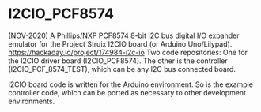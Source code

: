 # I2CIO_PCF8574

(NOV-2020)
A Phillips/NXP PCF8574 8-bit I2C bus digital I/O expander emulator for the Project Struix I2CIO board (or Arduino Uno/Lilypad).
https://hackaday.io/project/174984-i2c-io
Two code repositories: One for the I2CIO driver board (I2CIO_PCF8574). The other is the controller (I2CIO_PCF_8574_TEST), which can be any I2C bus connected board.

I2CIO board code is written for the Arduino environment.  So is the example controller code, which can be ported as necessary to other development environments.
